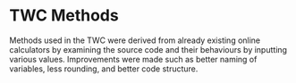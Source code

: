 # TWC Methods
Methods used in the TWC were derived from already existing online calculators by examining the source code and their behaviours by inputting various values. Improvements were made such as better naming of variables, less rounding, and better code structure.


